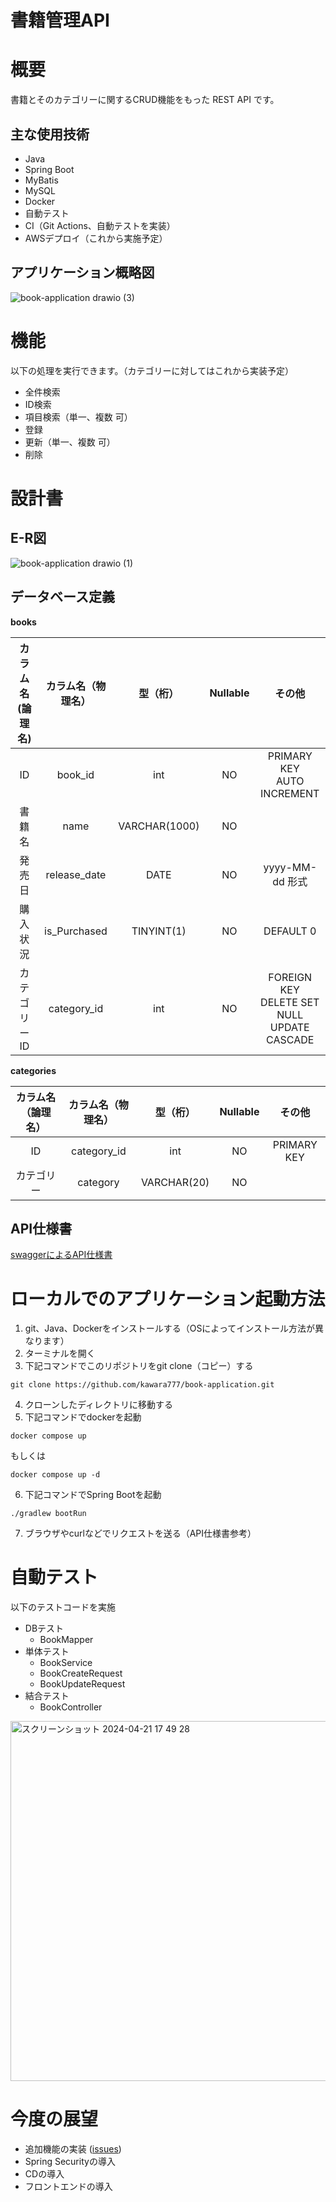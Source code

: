 # 書籍管理API

# 概要

書籍とそのカテゴリーに関するCRUD機能をもった REST API です。

## 主な使用技術

- Java
- Spring Boot
- MyBatis
- MySQL
- Docker
- 自動テスト
- CI（Git Actions、自動テストを実装）
- AWSデプロイ（これから実施予定）

## アプリケーション概略図

![book-application drawio (3)](https://github.com/kawara777/book-application/assets/138858245/38025fce-3645-4530-89b5-745a8644794b)

# 機能

以下の処理を実行できます。（カテゴリーに対してはこれから実装予定）
- 全件検索
- ID検索
- 項目検索（単一、複数 可）
- 登録
- 更新（単一、複数 可）
- 削除

# 設計書

## E-R図

![book-application drawio (1)](https://github.com/kawara777/book-application/assets/138858245/746a8845-4e1f-4958-a43c-6e88baaa6226)

## データベース定義

**books**

| カラム名(論理名) | カラム名（物理名） | 型（桁） | Nullable | その他 | 
| :---: | :---: | :---: | :---: | :---: | 
| ID | book_id | int | NO | PRIMARY KEY<br>AUTO INCREMENT | 
| 書籍名 | name | VARCHAR(1000) | NO |
| 発売日  | release_date | DATE | NO | yyyy-MM-dd 形式 | 
| 購入状況 | is_Purchased | TINYINT(1) | NO | DEFAULT 0 | 
| カテゴリーID | category_id | int | NO | FOREIGN KEY<br>DELETE SET NULL<br>UPDATE CASCADE | 

**categories**

| カラム名（論理名） | カラム名（物理名） | 型（桁）    | Nullable | その他 | 
| :----------------: | :----------------: | :---------: | :------: | :----: | 
| ID                 | category_id        | int         | NO       | PRIMARY KEY       | 
| カテゴリー         | category           | VARCHAR(20) | NO       |        | 

## API仕様書

[swaggerによるAPI仕様書](https://kawara777.github.io/book-application/dist/index.html)

# ローカルでのアプリケーション起動方法

1. git、Java、Dockerをインストールする（OSによってインストール方法が異なります）
2. ターミナルを開く
3. 下記コマンドでこのリポジトリをgit clone（コピー）する
```text
git clone https://github.com/kawara777/book-application.git
``` 
4. クローンしたディレクトリに移動する
5. 下記コマンドでdockerを起動
```text
docker compose up
```
もしくは
```text
docker compose up -d
```
6. 下記コマンドでSpring Bootを起動
```text
./gradlew bootRun
```
7. ブラウザやcurlなどでリクエストを送る（API仕様書参考）

# 自動テスト

以下のテストコードを実施
- DBテスト
  - BookMapper
- 単体テスト
  - BookService
  - BookCreateRequest
  - BookUpdateRequest
- 結合テスト
  - BookController

<img width="576" alt="スクリーンショット 2024-04-21 17 49 28" src="https://github.com/kawara777/book-application/assets/138858245/0dd1fcb1-a116-43f6-9e16-524195fc9502">

# 今度の展望

- 追加機能の実装 ([issues](https://github.com/kawara777/book-application/issues))
- Spring Securityの導入
- CDの導入
- フロントエンドの導入
